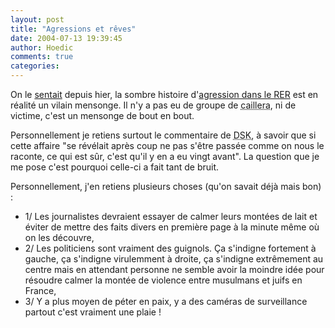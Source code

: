 ```yaml
---
layout: post
title: "Agressions et rêves"
date: 2004-07-13 19:39:45
author: Hoedic
comments: true
categories: 
---
```



On le [sentait](http://www.lemonde.fr/web/article/0,1-0@2-3226,36-372408,0.html) depuis hier, la sombre histoire d'[agression dans le RER](http://www.lemonde.fr/web/article/0,1-0@2-3224,36-372294,0.html) est en réalité un vilain mensonge. Il n'y a pas eu de groupe de <acronym title="Racaille en verlan">caillera</acronym>, ni de victime, c'est un mensonge de bout en bout.

Personnellement je retiens surtout le commentaire de <acronym title="Dominique Strauss-Kahn">DSK</acronym>, à savoir que si cette affaire "se révélait après coup ne pas s'être passée comme on nous le raconte, ce qui est sûr, c'est qu'il y en a eu vingt avant". La question que je me pose c'est pourquoi celle-ci a fait tant de bruit.

Personnellement, j'en retiens plusieurs choses (qu'on savait déjà mais bon) :
-  1/ Les journalistes devraient essayer de calmer leurs montées de lait et éviter de mettre des faits divers en première page à la minute même où on les découvre,
-  2/ Les politiciens sont vraiment des guignols. Ça s'indigne fortement à gauche, ça s'indigne virulemment à droite, ça s'indigne extrêmement au centre mais en attendant personne ne semble avoir la moindre idée pour résoudre calmer la montée de violence entre musulmans et juifs en France,
-  3/ Y a plus moyen de péter en paix, y a des caméras de surveillance partout c'est vraiment une plaie !
